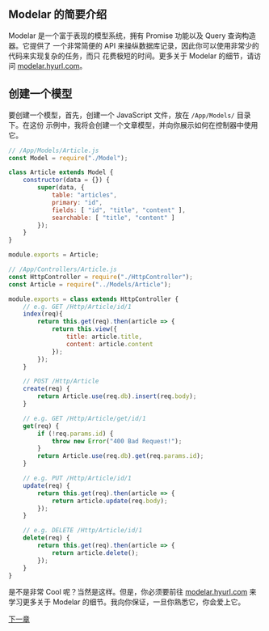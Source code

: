 ## Modelar 的简要介绍

Modelar 是一个富于表现的模型系统，拥有 Promise 功能以及 Query 查询构造器。它提供了
一个非常简便的 API 来操纵数据库记录，因此你可以使用非常少的代码来实现复杂的任务，而只
花费极短的时间。更多关于 Modelar 的细节，请访问 
[modelar.hyurl.com](http://modelar.hyurl.com)。

## 创建一个模型

要创建一个模型，首先，创建一个 JavaScript 文件，放在 `/App/Models/` 目录下。在这份
示例中，我将会创建一个文章模型，并向你展示如何在控制器中使用它。

```javascript
// /App/Models/Article.js
const Model = require("./Model");

class Article extends Model {
    constructor(data = {}) {
        super(data, {
            table: "articles",
            primary: "id",
            fields: [ "id", "title", "content" ],
            searchable: [ "title", "content" ]
        });
    }
}

module.exports = Article;
```

```javascript
// /App/Controllers/Article.js
const HttpController = require("./HttpController");
const Article = require("../Models/Article");

module.exports = class extends HttpController {
    // e.g. GET /Http/Article/id/1
    index(req){
        return this.get(req).then(article => {
            return this.view({
                title: article.title,
                content: article.content
            });
        });
    }

    // POST /Http/Article
    create(req) {
        return Article.use(req.db).insert(req.body);
    }

    // e.g. GET /Http/Article/get/id/1
    get(req) {
        if (!req.params.id) {
            throw new Error("400 Bad Request!");
        }
        return Article.use(req.db).get(req.params.id);
    }

    // e.g. PUT /Http/Article/id/1
    update(req) {
        return this.get(req).then(article => {
            return article.update(req.body);
        });
    }

    // e.g. DELETE /Http/Article/id/1
    delete(req) {
        return this.get(req).then(article => {
            return article.delete();
        });
    }
}
```

是不是非常 Cool 呢？当然是这样。但是，你必须要前往 
[modelar.hyurl.com](http://modelar.hyurl.com) 来学习更多关于 Modelar 
的细节。我向你保证，一旦你熟悉它，你会爱上它。

[下一章](UploadingFiles)